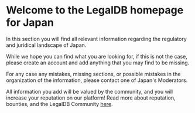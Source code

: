 <!-- TITLE: Japan -->
<!-- SUBTITLE: Welcome to the legalDB home of Japan -->

# Welcome to the LegalDB homepage for Japan

In this section you will find all relevant information regarding the regulatory and juridical landscape of Japan.

While we hope you can find what you are looking for, if this is not the case, please create an account and add anything that you may find to be missing.

For any case any mistakes, missing sections, or possible mistakes in the organization of the information, please contact one of Japan's Moderators.

All information you add will be valued by the community, and you will increase your reputation on our platform! Read more about reputation, bounties, and the LegalDB Community [here](http://legaldb.herokuapp.com/legaldb/community).
